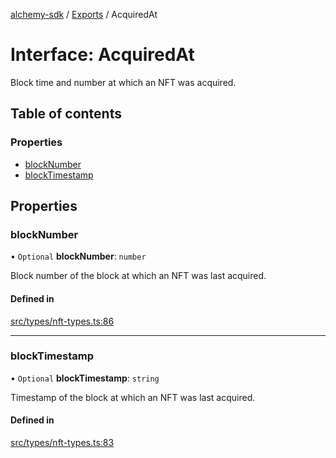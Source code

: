 [alchemy-sdk](../README.md) / [Exports](../modules.md) / AcquiredAt

# Interface: AcquiredAt

Block time and number at which an NFT was acquired.

## Table of contents

### Properties

- [blockNumber](AcquiredAt.md#blocknumber)
- [blockTimestamp](AcquiredAt.md#blocktimestamp)

## Properties

### blockNumber

• `Optional` **blockNumber**: `number`

Block number of the block at which an NFT was last acquired.

#### Defined in

[src/types/nft-types.ts:86](https://github.com/alchemyplatform/alchemy-sdk-js/blob/4e3af22/src/types/nft-types.ts#L86)

___

### blockTimestamp

• `Optional` **blockTimestamp**: `string`

Timestamp of the block at which an NFT was last acquired.

#### Defined in

[src/types/nft-types.ts:83](https://github.com/alchemyplatform/alchemy-sdk-js/blob/4e3af22/src/types/nft-types.ts#L83)
